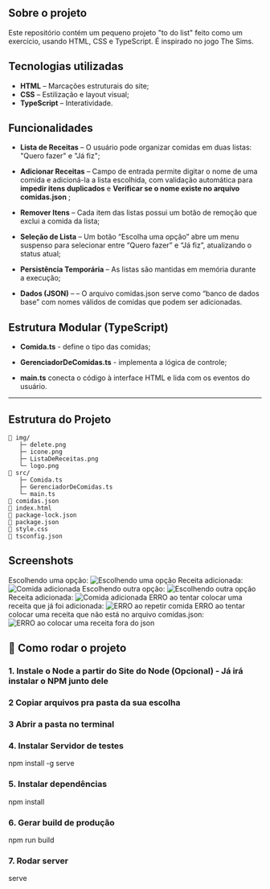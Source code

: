 ##  Sobre o projeto

Este repositório contém um pequeno projeto "to do list" feito como um exercício, usando HTML, CSS e TypeScript. É inspirado no jogo The Sims.

##  Tecnologias utilizadas

- **HTML** – Marcações estruturais do site;  
- **CSS** – Estilização e layout visual; 
- **TypeScript** – Interatividade.


## Funcionalidades
- **Lista de Receitas** – O usuário pode organizar comidas em duas listas: "Quero fazer" e "Já fiz";

- **Adicionar Receitas** – Campo de entrada permite digitar o nome de uma comida e adicioná-la a lista escolhida, com validação automática para **impedir itens duplicados** e **Verificar se o nome existe no arquivo comidas.json** ;

- **Remover Itens** – Cada item das listas possui um botão de remoção que exclui a comida da lista;

- **Seleção de Lista** – Um botão “Escolha uma opção” abre um menu suspenso para selecionar entre “Quero fazer” e “Já fiz”, atualizando o status atual;

- **Persistência Temporária** – As listas são mantidas em memória durante a execução;

- **Dados (JSON)** – – O arquivo comidas.json serve como “banco de dados base” com nomes válidos de comidas que podem ser adicionadas.

## Estrutura Modular (TypeScript)
- **Comida.ts** - define o tipo das comidas;

- **GerenciadorDeComidas.ts** - implementa a lógica de controle;

- **main.ts** conecta o código à interface HTML e lida com os eventos do usuário.


---

##  Estrutura do Projeto

```
📂 img/
   ├─ delete.png
   ├─ icone.png
   ├─ ListaDeReceitas.png
   └─ logo.png
📂 src/
   ├─ Comida.ts
   ├─ GerenciadorDeComidas.ts   
   └─ main.ts
📜 comidas.json  
📄 index.html    
📜 package-lock.json      
📜 package.json    
📑 style.css 
📜 tsconfig.json
 ```

## Screenshots

Escolhendo uma opção:
![Escolhendo uma opção](https://i.imgur.com/zUWAg4h.png)
Receita adicionada:
![Comida adicionada](https://i.imgur.com/m1VDxh0.png)
Escolhendo outra opção:
![Escolhendo outra opção](https://i.imgur.com/SYzRGpq.png)
Receita adicionada:
![Comida adicionada](https://i.imgur.com/VQaMlcD.png)
ERRO ao tentar colocar uma receita que já foi adicionada:
![ERRO ao repetir comida](https://i.imgur.com/ZMUVAKl.png)
ERRO ao tentar colocar uma receita que não está no arquivo comidas.json:
![ERRO ao colocar uma receita fora do json](https://i.imgur.com/tSasUU9.png)





## 🚀 Como rodar o projeto

### 1. Instale o Node a partir do Site do Node (Opcional) - Já irá instalar o NPM junto dele

### 2 Copiar arquivos pra pasta da sua escolha

### 3 Abrir a pasta no terminal

### 4. Instalar Servidor de testes

npm install -g serve

### 5. Instalar dependências

npm install

### 6. Gerar build de produção

npm run build

### 7. Rodar server

serve
